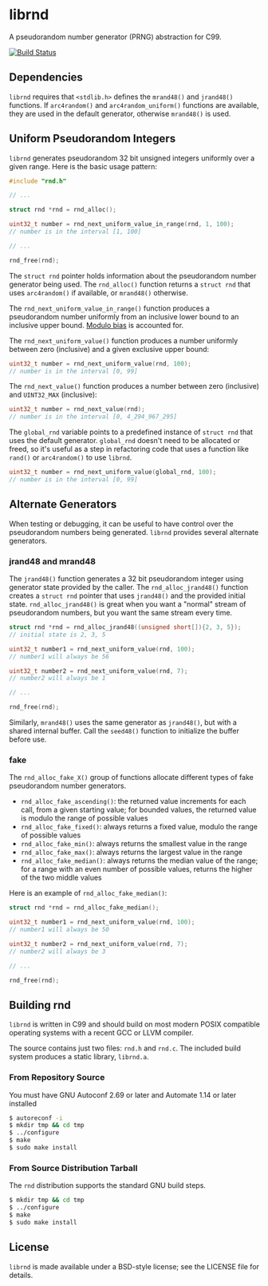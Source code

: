 librnd
======

A pseudorandom number generator (PRNG) abstraction for C99.

[![Build Status](https://travis-ci.org/donmccaughey/librnd.svg?branch=master)](https://travis-ci.org/donmccaughey/librnd)

Dependencies
------------
`librnd` requires that `<stdlib.h>` defines the `mrand48()` and `jrand48()` 
functions.  If `arc4random()` and `arc4random_uniform()` functions are 
available, they are used in the default generator, otherwise `mrand48()` is used.

Uniform Pseudorandom Integers
-----------------------------
`librnd` generates pseudorandom 32 bit unsigned integers uniformly over a given 
range.  Here is the basic usage pattern:

```c
#include "rnd.h"

// ...

struct rnd *rnd = rnd_alloc();

uint32_t number = rnd_next_uniform_value_in_range(rnd, 1, 100);
// number is in the interval [1, 100]

// ...

rnd_free(rnd);
```

The `struct rnd` pointer holds information about the pseudorandom number 
generator being used.  The `rnd_alloc()` function returns a `struct rnd` that 
uses `arc4random()` if available, or `mrand48()` otherwise.

The `rnd_next_uniform_value_in_range()` function produces a pseudorandom number 
uniformly from an inclusive lower bound to an inclusive upper bound.
[Modulo bias](https://en.wikipedia.org/wiki/Fisher–Yates_shuffle#Modulo_bias) 
is accounted for.

The `rnd_next_uniform_value()` function produces a number uniformly between 
zero (inclusive) and a given exclusive upper bound:

```c
uint32_t number = rnd_next_uniform_value(rnd, 100);
// number is in the interval [0, 99]
```

The `rnd_next_value()` function produces a number between zero (inclusive) and 
`UINT32_MAX` (inclusive):

```c
uint32_t number = rnd_next_value(rnd);
// number is in the interval [0, 4_294_967_295]
```

The `global_rnd` variable points to a predefined instance of `struct rnd` that
uses the default generator.  `global_rnd` doesn't need to be allocated or freed,
so it's useful as a step in refactoring code that uses a function like `rand()`
or `arc4random()` to use `librnd`.

```c
uint32_t number = rnd_next_uniform_value(global_rnd, 100);
// number is in the interval [0, 99]
```


Alternate Generators
--------------------
When testing or debugging, it can be useful to have control over the 
pseudorandom numbers being generated.  `librnd` provides several alternate 
generators.


### jrand48 and mrand48

The `jrand48()` function generates a 32 bit pseudorandom integer using 
generator state provided by the caller.  The `rnd_alloc_jrand48()` function
creates a `struct rnd` pointer that uses `jrand48()` and the provided initial 
state.  `rnd_alloc_jrand48()` is great when you want a "normal" stream of
pseudorandom numbers, but you want the same stream every time.

```c
struct rnd *rnd = rnd_alloc_jrand48((unsigned short[]){2, 3, 5});
// initial state is 2, 3, 5

uint32_t number1 = rnd_next_uniform_value(rnd, 100);
// number1 will always be 56

uint32_t number2 = rnd_next_uniform_value(rnd, 7);
// number2 will always be 1

// ...

rnd_free(rnd);
```

Similarly, `mrand48()` uses the same generator as `jrand48()`, but with a
shared internal buffer.  Call the `seed48()` function to initialize the
buffer before use.


### fake

The `rnd_alloc_fake_X()` group of functions allocate different types of fake
pseudorandom number generators.

- `rnd_alloc_fake_ascending()`: the returned value increments for each call, 
    from a given starting value; for bounded values, the returned value
    is modulo the range of possible values
- `rnd_alloc_fake_fixed()`: always returns a fixed value, modulo the range of
    possible values
- `rnd_alloc_fake_min()`: always returns the smallest value in the range
- `rnd_alloc_fake_max()`: always returns the largest value in the range
- `rnd_alloc_fake_median()`: always returns the median value of the range;
    for a range with an even number of possible values, returns the higher of
    the two middle values

Here is an example of `rnd_alloc_fake_median()`:

```c
struct rnd *rnd = rnd_alloc_fake_median();

uint32_t number1 = rnd_next_uniform_value(rnd, 100);
// number1 will always be 50

uint32_t number2 = rnd_next_uniform_value(rnd, 7);
// number2 will always be 3

// ...

rnd_free(rnd);
```


Building rnd
------------

`librnd` is written in C99 and should build on most modern POSIX compatible
operating systems with a recent GCC or LLVM compiler.

The source contains just two files: `rnd.h` and `rnd.c`. 
The included build system produces a static library, `librnd.a`.

### From Repository Source

You must have GNU Autoconf 2.69 or later and Automate 1.14 or later installed

```bash
$ autoreconf -i
$ mkdir tmp && cd tmp
$ ../configure
$ make
$ sudo make install
```

### From Source Distribution Tarball

The `rnd` distribution supports the standard GNU build steps.

```bash
$ mkdir tmp && cd tmp
$ ../configure
$ make
$ sudo make install
```


License
-------
`librnd` is made available under a BSD-style license; see the LICENSE file for 
details.
